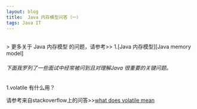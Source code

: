 ```yaml
---
layout: blog  
title:  Java 内存模型问答（一）
tags: Java IT
---
```

<br/>
> 更多关于 Java 内存模型 的问题，请参考>> 
1.[Java 内存模型][Java memory model]


[volatile mean]:http://jeremymanson.blogspot.com/2008/11/what-volatile-means-in-java.html. 
[Java memory model]:https://developers.google.com/university/#_java_memmodel


###### 下面我罗列了一些面试中经常被问到且对理解Java 很重要的关键问题。

1.volatile 有什么用？

请参考来自stackoverflow上的问答>>[what does volatile mean][volatile mean]

